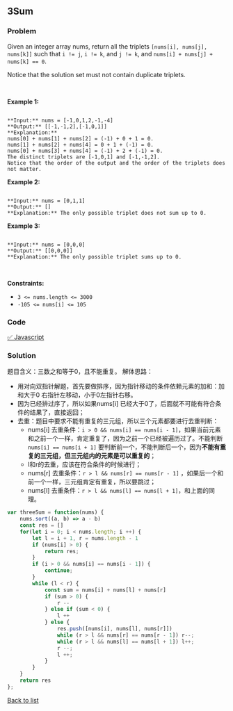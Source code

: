 3Sum
---
### Problem
Given an integer array nums, return all the triplets `[nums[i], nums[j], nums[k]]` such that `i != j`, `i != k`, and `j != k`, and `nums[i] + nums[j] + nums[k] == 0`.


Notice that the solution set must not contain duplicate triplets.


 


**Example 1:**



```

**Input:** nums = [-1,0,1,2,-1,-4]
**Output:** [[-1,-1,2],[-1,0,1]]
**Explanation:** 
nums[0] + nums[1] + nums[2] = (-1) + 0 + 1 = 0.
nums[1] + nums[2] + nums[4] = 0 + 1 + (-1) = 0.
nums[0] + nums[3] + nums[4] = (-1) + 2 + (-1) = 0.
The distinct triplets are [-1,0,1] and [-1,-1,2].
Notice that the order of the output and the order of the triplets does not matter.

```

**Example 2:**



```

**Input:** nums = [0,1,1]
**Output:** []
**Explanation:** The only possible triplet does not sum up to 0.

```

**Example 3:**



```

**Input:** nums = [0,0,0]
**Output:** [[0,0,0]]
**Explanation:** The only possible triplet sums up to 0.

```

 


**Constraints:**


* `3 <= nums.length <= 3000`
* `-105 <= nums[i] <= 105`

### Code
[✅ Javascript](./solution.js)
### Solution
题目含义：三数之和等于0，且不能重复。
解体思路：
- 用对向双指针解题，首先要做排序，因为指针移动的条件依赖元素的加和：加和大于0 右指针左移动，小于0左指针右移。
- 因为已经排过序了，所以如果nums[i] 已经大于0了，后面就不可能有符合条件的结果了，直接返回；
- 去重：题目中要求不能有重复的三元组，所以三个元素都要进行去重判断：
    - nums[i] 去重条件：`i > 0 && nums[i] == nums[i - 1]`，如果当前元素和之前一个一样，肯定重复了，因为之前一个已经被遍历过了。不能判断`nums[i] == nums[i + 1]` 要判断前一个，不能判断后一个，因为**不能有重复的三元组，但三元组内的元素是可以重复的**；
    - l和r的去重，应该在符合条件的时候进行；
    - nums[r] 去重条件：`r > l && nums[r] == nums[r - 1]` ，如果后一个和前一个一样，三元组肯定有重复，所以要跳过；
    - nums[l] 去重条件：`r > l && nums[l] == nums[l + 1]`，和上面的同理。

```javascript
var threeSum = function(nums) {
    nums.sort((a, b) => a - b)
    const res = []
    for(let i = 0; i < nums.length; i ++) {
        let l = i + 1, r = nums.length - 1
        if (nums[i] > 0) {
            return res;
        }
        if (i > 0 && nums[i] == nums[i - 1]) {
            continue;
        }
        while (l < r) {
            const sum = nums[i] + nums[l] + nums[r]
            if (sum > 0) {
                r --
            } else if (sum < 0) {
                l ++
            } else {
                res.push([nums[i], nums[l], nums[r]])
                while (r > l && nums[r] == nums[r - 1]) r--;
                while (r > l && nums[l] == nums[l + 1]) l++;
                r --;
                l ++;
            }
        }
    }
    return res
};
```

[Back to list](../README.md)